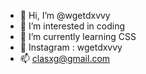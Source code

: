 - 👋 Hi, I’m @wgetdxvvy
- 👀 I’m interested in coding 
- 🌱 I’m currently learning CSS
- 💞️ Instagram : wgetdxvvy
- 📫 clasxg@gmail.com

<!---
wgetdxvvy/wgetdxvvy is a ✨ special ✨ repository because its `README.md` (this file) appears on your GitHub profile.
You can click the Preview link to take a look at your changes.
--->
